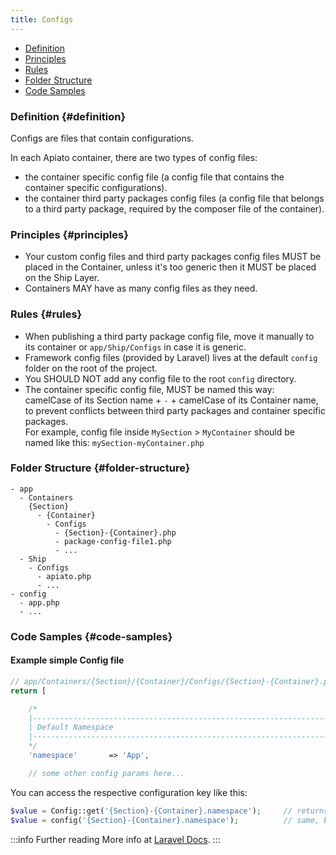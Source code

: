 ```yaml
---
title: Configs
---
```


* [Definition](#definition)
* [Principles](#principles)
* [Rules](#rules)
* [Folder Structure](#folder-structure)
* [Code Samples](#code-samples)

### Definition {#definition}

Configs are files that contain configurations.

In each Apiato container, there are two types of config files:
- the container specific config file (a config file that contains the container specific configurations).
- the container third party packages config files (a config file that belongs to a third party package, required by the composer file of the container).

### Principles {#principles}

- Your custom config files and third party packages config files MUST be placed in the Container, unless it's too generic then it MUST be placed on the Ship Layer.
- Containers MAY have as many config files as they need.

### Rules {#rules}

- When publishing a third party package config file, move it manually to its container or `app/Ship/Configs` in case it is generic.
- Framework config files (provided by Laravel) lives at the default `config` folder on the root of the project.
- You SHOULD NOT add any config file to the root `config` directory.
- The container specific config file, MUST be named this way:  
  camelCase of its Section name + `-` + camelCase of its Container name, to prevent conflicts between third party packages and container specific packages.  
  For example, config file inside `MySection` > `MyContainer` should be named like this: `mySection-myContainer.php`

### Folder Structure {#folder-structure}

```
- app
  - Containers
    {Section}
      - {Container}
        - Configs
          - {Section}-{Container}.php
          - package-config-file1.php
          - ...
  - Ship
    - Configs
      - apiato.php
      - ...
- config
  - app.php
  - ...
```

### Code Samples {#code-samples}

#### Example simple Config file

```php
// app/Containers/{Section}/{Container}/Configs/{Section}-{Container}.php
return [

    /*
    |--------------------------------------------------------------------------
    | Default Namespace
    |--------------------------------------------------------------------------
    */
    'namespace'       => 'App',

    // some other config params here...
```
You can access the respective configuration key like this:
```php
$value = Config::get('{Section}-{Container}.namespace');     // returns 'App'
$value = config('{Section}-{Container}.namespace');          // same, but using laravel helper function
```

:::info Further reading
More info at [Laravel Docs](https://laravel.com/docs/configuration).
:::
